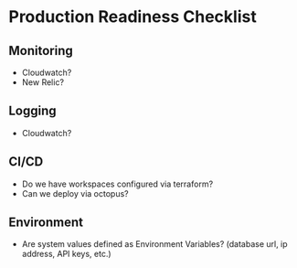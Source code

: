 # Production Readiness Checklist
## Monitoring
* Cloudwatch?
* New Relic?

## Logging
* Cloudwatch?

## CI/CD
* Do we have workspaces configured via terraform?
* Can we deploy via octopus?

## Environment
* Are system values defined as Environment Variables? (database url, ip address, API keys, etc.)